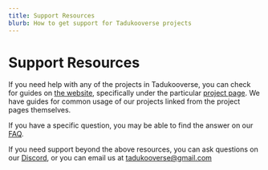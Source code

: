 ```yaml
---
title: Support Resources
blurb: How to get support for Tadukooverse projects
---
```

# Support Resources

If you need help with any of the projects in Tadukooverse, you can check for guides on [the website](https://tadukooverse.github.io), specifically under the 
particular [project page](https://tadukooverse.github.io/projects.html). We have guides for common usage of our projects linked from the project pages themselves.

If you have a specific question, you may be able to find the answer on our [FAQ](https://tadukooverse.github.io/about/faq.html).

If you need support beyond the above resources, you can ask questions on our [Discord](https://discord.gg/cWzhbU7), or you can email us at tadukooverse@gmail.com
